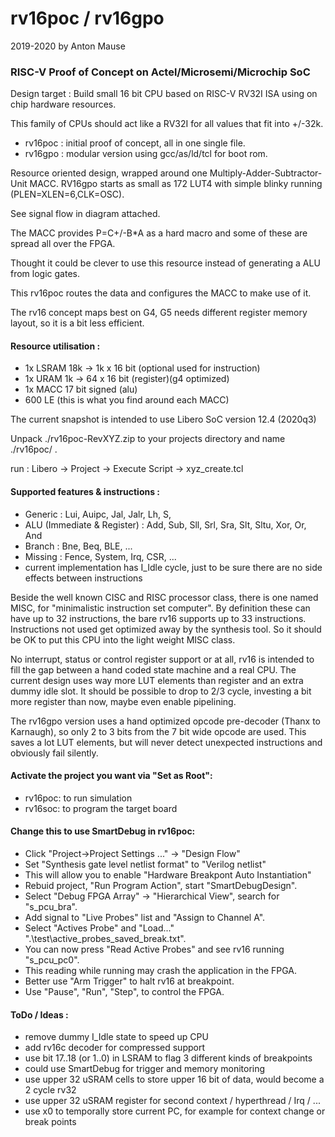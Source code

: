 
# rv16poc / rv16gpo

2019-2020 by Anton Mause

### RISC-V Proof of Concept on Actel/Microsemi/Microchip SoC

Design target : Build small 16 bit CPU based on RISC-V RV32I ISA using on chip hardware resources.

This family of CPUs should act like a RV32I for all values that fit into +/-32k.

- rv16poc : initial proof of concept, all in one single file.
- rv16gpo : modular version using gcc/as/ld/tcl for boot rom.

Resource oriented design, wrapped around one Multiply-Adder-Subtractor-Unit MACC.
RV16gpo starts as small as 172 LUT4 with simple blinky running (PLEN=XLEN=6,CLK=OSC).

See signal flow in diagram attached.

The MACC provides P=C+/-B*A as a hard macro and some of these are spread all over the FPGA.

Thought it could be clever to use this resource instead of generating a ALU from logic gates.

This rv16poc routes the data and configures the MACC to make use of it.

The rv16 concept maps best on G4, G5 needs different register memory layout, so it is a bit less efficient.

#### Resource utilisation :
- 1x LSRAM 18k  -> 1k x 16 bit (optional used for instruction)
- 1x URAM 1k -> 64 x 16 bit (register)(g4 optimized)
- 1x MACC  17 bit signed (alu)
- 600 LE  (this is what you find around each MACC)

The current snapshot is intended to use Libero SoC version 12.4 (2020q3)

Unpack ./rv16poc-RevXYZ.zip to your projects directory and name ./rv16poc/ .

run : Libero -> Project -> Execute Script -> xyz_create.tcl

#### Supported features & instructions :

- Generic : Lui, Auipc, Jal, Jalr, Lh, S,
- ALU (Immediate & Register) : Add, Sub, Sll, Srl, Sra, Slt, Sltu, Xor, Or, And
- Branch : Bne, Beq, BLE, ...
- Missing : Fence, System, Irq, CSR, ...
- current implementation has I_Idle cycle, just to be sure there are no side effects between instructions

Beside the well known CISC and RISC processor class, there is one named MISC, for "minimalistic instruction set computer". By definition these can have up to 32 instructions, the bare rv16 supports up to 33 instructions. Instructions not used get optimized away by the synthesis tool. So it should be OK to put this CPU into the light weight MISC class. 

No interrupt, status or control register support or at all, rv16 is intended to fill the gap between a hand coded state machine and a real CPU. The current design uses way more LUT elements than register and an extra dummy idle slot. It should be possible to drop to 2/3 cycle, investing a bit more register than now, maybe even enable pipelining.

The rv16gpo version uses a hand optimized opcode pre-decoder (Thanx to Karnaugh), so only 2 to 3 bits from the 7 bit wide opcode are used. This saves a lot LUT elements, but will never detect unexpected instructions and obviously fail silently.


#### Activate the project you want via "Set as Root":
- rv16poc: to run simulation
- rv16soc: to program the target board

#### Change this to use SmartDebug in rv16poc:
- Click "Project->Project Settings ..." -> "Design Flow"
- Set "Synthesis gate level netlist format" to "Verilog netlist"
- This will allow you to enable "Hardware Breakpont Auto Instantiation"
- Rebuid project, "Run Program Action", start "SmartDebugDesign".
- Select "Debug FPGA Array" -> "Hierarchical View", search for "s_pcu_bra".
- Add signal to "Live Probes" list and "Assign to Channel A".
- Select "Actives Probe" and "Load..." ".\test\active_probes_saved_break.txt".
- You can now press "Read Active Probes" and see rv16 running "s_pcu_pc0".
- This reading while running may crash the application in the FPGA.
- Better use "Arm Trigger" to halt rv16 at breakpoint.
- Use "Pause", "Run", "Step", to control the FPGA.


#### ToDo / Ideas :
- remove dummy I_Idle state to speed up CPU
- add rv16c decoder for compressed support
- use bit 17..18 (or 1..0) in LSRAM to flag 3 different kinds of breakpoints
- could use SmartDebug for trigger and memory monitoring
- use upper 32 uSRAM cells to store upper 16 bit of data, would become a 2 cycle rv32
- use upper 32 uSRAM register for second context / hyperthread / Irq / ...
- use x0 to temporally store current PC, for example for context change or break points

